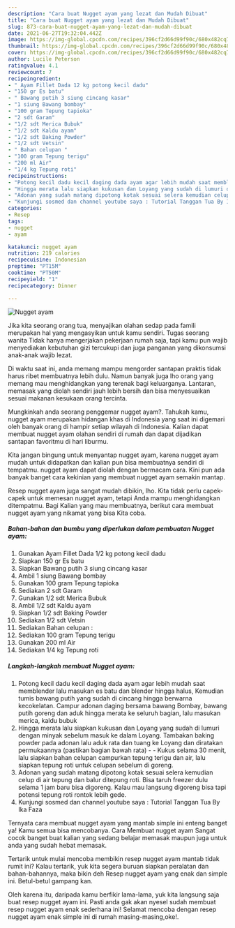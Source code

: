 ```yaml
---
description: "Cara buat Nugget ayam yang lezat dan Mudah Dibuat"
title: "Cara buat Nugget ayam yang lezat dan Mudah Dibuat"
slug: 873-cara-buat-nugget-ayam-yang-lezat-dan-mudah-dibuat
date: 2021-06-27T19:32:04.442Z
image: https://img-global.cpcdn.com/recipes/396cf2d66d99f90c/680x482cq70/nugget-ayam-foto-resep-utama.jpg
thumbnail: https://img-global.cpcdn.com/recipes/396cf2d66d99f90c/680x482cq70/nugget-ayam-foto-resep-utama.jpg
cover: https://img-global.cpcdn.com/recipes/396cf2d66d99f90c/680x482cq70/nugget-ayam-foto-resep-utama.jpg
author: Lucile Peterson
ratingvalue: 4.1
reviewcount: 7
recipeingredient:
- " Ayam Fillet Dada 12 kg potong kecil dadu"
- "150 gr Es batu"
- " Bawang putih 3 siung cincang kasar"
- "1 siung Bawang bombay"
- "100 gram Tepung tapioka"
- "2 sdt Garam"
- "1/2 sdt Merica Bubuk"
- "1/2 sdt Kaldu ayam"
- "1/2 sdt Baking Powder"
- "1/2 sdt Vetsin"
- " Bahan celupan "
- "100 gram Tepung terigu"
- "200 ml Air"
- "1/4 kg Tepung roti"
recipeinstructions:
- "Potong kecil dadu kecil daging dada ayam agar lebih mudah saat memblender lalu masukan es batu dan blender hingga halus, Kemudian tumis bawang putih yang sudah di cincang hingga berwarna kecokelatan. Campur adonan daging bersama bawang Bombay, bawang putih goreng dan aduk hingga merata ke seluruh bagian, lalu masukan merica, kaldu bubuk"
- "Hingga merata lalu siapkan kukusan dan Loyang yang sudah di lumuri dengan minyak sebelum masuk ke dalam Loyang. Tambakan baking powder pada adonan lalu aduk rata dan tuang ke Loyang dan diratakan permukaannya (pastikan bagian bawah rata)   Kukus selama 30 menit, lalu siapkan bahan celupan campurkan tepung terigu dan air, lalu siapkan tepung roti untuk celupan sebelum di goreng."
- "Adonan yang sudah matang dipotong kotak sesuai selera kemudian celup di air tepung dan balur ditepung roti. Bisa taruh freezer dulu selama 1 jam baru bisa digoreng. Kalau mau langsung digoreng bisa tapi potensi tepung roti rontok lebih gede."
- "Kunjungi sosmed dan channel youtube saya : Tutorial Tanggan Tua By Ika Faza"
categories:
- Resep
tags:
- nugget
- ayam

katakunci: nugget ayam 
nutrition: 219 calories
recipecuisine: Indonesian
preptime: "PT15M"
cooktime: "PT50M"
recipeyield: "1"
recipecategory: Dinner

---
```



![Nugget ayam](https://img-global.cpcdn.com/recipes/396cf2d66d99f90c/680x482cq70/nugget-ayam-foto-resep-utama.jpg)

Jika kita seorang orang tua, menyajikan olahan sedap pada famili merupakan hal yang mengasyikan untuk kamu sendiri. Tugas seorang  wanita Tidak hanya mengerjakan pekerjaan rumah saja, tapi kamu pun wajib menyediakan kebutuhan gizi tercukupi dan juga panganan yang dikonsumsi anak-anak wajib lezat.

Di waktu  saat ini, anda memang mampu mengorder santapan praktis tidak harus ribet membuatnya lebih dulu. Namun banyak juga lho orang yang memang mau menghidangkan yang terenak bagi keluarganya. Lantaran, memasak yang diolah sendiri jauh lebih bersih dan bisa menyesuaikan sesuai makanan kesukaan orang tercinta. 



Mungkinkah anda seorang penggemar nugget ayam?. Tahukah kamu, nugget ayam merupakan hidangan khas di Indonesia yang saat ini digemari oleh banyak orang di hampir setiap wilayah di Indonesia. Kalian dapat membuat nugget ayam olahan sendiri di rumah dan dapat dijadikan santapan favoritmu di hari liburmu.

Kita jangan bingung untuk menyantap nugget ayam, karena nugget ayam mudah untuk didapatkan dan kalian pun bisa membuatnya sendiri di tempatmu. nugget ayam dapat diolah dengan bermacam cara. Kini pun ada banyak banget cara kekinian yang membuat nugget ayam semakin mantap.

Resep nugget ayam juga sangat mudah dibikin, lho. Kita tidak perlu capek-capek untuk memesan nugget ayam, tetapi Anda mampu menghidangkan ditempatmu. Bagi Kalian yang mau membuatnya, berikut cara membuat nugget ayam yang nikamat yang bisa Kita coba.

<!--inarticleads1-->

##### Bahan-bahan dan bumbu yang diperlukan dalam pembuatan Nugget ayam:

1. Gunakan  Ayam Fillet Dada 1/2 kg potong kecil dadu
1. Siapkan 150 gr Es batu
1. Siapkan  Bawang putih 3 siung cincang kasar
1. Ambil 1 siung Bawang bombay
1. Gunakan 100 gram Tepung tapioka
1. Sediakan 2 sdt Garam
1. Gunakan 1/2 sdt Merica Bubuk
1. Ambil 1/2 sdt Kaldu ayam
1. Siapkan 1/2 sdt Baking Powder
1. Sediakan 1/2 sdt Vetsin
1. Sediakan  Bahan celupan :
1. Sediakan 100 gram Tepung terigu
1. Gunakan 200 ml Air
1. Sediakan 1/4 kg Tepung roti




<!--inarticleads2-->

##### Langkah-langkah membuat Nugget ayam:

1. Potong kecil dadu kecil daging dada ayam agar lebih mudah saat memblender lalu masukan es batu dan blender hingga halus, Kemudian tumis bawang putih yang sudah di cincang hingga berwarna kecokelatan. Campur adonan daging bersama bawang Bombay, bawang putih goreng dan aduk hingga merata ke seluruh bagian, lalu masukan merica, kaldu bubuk
1. Hingga merata lalu siapkan kukusan dan Loyang yang sudah di lumuri dengan minyak sebelum masuk ke dalam Loyang. Tambakan baking powder pada adonan lalu aduk rata dan tuang ke Loyang dan diratakan permukaannya (pastikan bagian bawah rata)  -  - Kukus selama 30 menit, lalu siapkan bahan celupan campurkan tepung terigu dan air, lalu siapkan tepung roti untuk celupan sebelum di goreng.
1. Adonan yang sudah matang dipotong kotak sesuai selera kemudian celup di air tepung dan balur ditepung roti. Bisa taruh freezer dulu selama 1 jam baru bisa digoreng. Kalau mau langsung digoreng bisa tapi potensi tepung roti rontok lebih gede.
1. Kunjungi sosmed dan channel youtube saya : Tutorial Tanggan Tua By Ika Faza




Ternyata cara membuat nugget ayam yang mantab simple ini enteng banget ya! Kamu semua bisa mencobanya. Cara Membuat nugget ayam Sangat cocok banget buat kalian yang sedang belajar memasak maupun juga untuk anda yang sudah hebat memasak.

Tertarik untuk mulai mencoba membikin resep nugget ayam mantab tidak rumit ini? Kalau tertarik, yuk kita segera buruan siapkan peralatan dan bahan-bahannya, maka bikin deh Resep nugget ayam yang enak dan simple ini. Betul-betul gampang kan. 

Oleh karena itu, daripada kamu berfikir lama-lama, yuk kita langsung saja buat resep nugget ayam ini. Pasti anda gak akan nyesel sudah membuat resep nugget ayam enak sederhana ini! Selamat mencoba dengan resep nugget ayam enak simple ini di rumah masing-masing,oke!.

